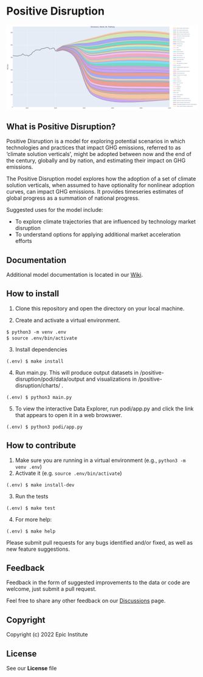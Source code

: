 # Positive Disruption

![](docs/pd_model_screenshot.png)

## What is Positive Disruption?

Positive Disruption is a model for exploring potential scenarios in which technologies and practices that impact GHG emissions, referred to as ‘climate solution verticals', might be adopted between now and the end of the century, globally and by nation, and estimating their impact on GHG emissions.

The Positive Disruption model explores how the adoption of a set of climate solution verticals, when assumed to have optionality for nonlinear adoption curves, can impact GHG emissions. It provides timeseries estimates of global progress as a summation of national progress.

Suggested uses for the model include:

- To explore climate trajectories that are influenced by technology market disruption
- To understand options for applying additional market acceleration efforts

## Documentation

Additional model documentation is located in our [Wiki](https://github.com/Epic-Institute/positive-disruption/wiki/Positive-Disruption-Model-Supplemental-Information).

## How to install

1. Clone this repository and open the directory on your local machine.

2. Create and activate a virtual environment. 

```shell
$ python3 -m venv .env
$ source .env/bin/activate
```
3. Install dependencies

```shell
(.env) $ make install
```

4. Run main.py. This will produce output datasets in /positive-disruption/podi/data/output and visualizations in /positive-disruption/charts/ .

```shell
(.env) $ python3 main.py
```

5. To view the interactive Data Explorer, run podi/app.py and click the link that appears to open it in a web browswer.

```shell
(.env) $ python3 podi/app.py
```

## How to contribute

1. Make sure you are running in a virtual environment (e.g., `python3 -m venv .env`)
2. Activate it (e.g. `source .env/bin/activate`)

```shell
(.env) $ make install-dev
```

3. Run the tests

```shell
(.env) $ make test
```

4. For more help:
```shell
(.env) $ make help
```

Please submit pull requests for any bugs identified and/or fixed, as well as new feature suggestions.

## Feedback

Feedback in the form of suggested improvements to the data or code are welcome, just submit a pull request.

Feel free to share any other feedback on our [Discussions](https://github.com/Epic-Institute/positive-disruption/discussions) page.

## Copyright

Copyright (c) 2022 Epic Institute

## License

See our <b>License</b> file 
